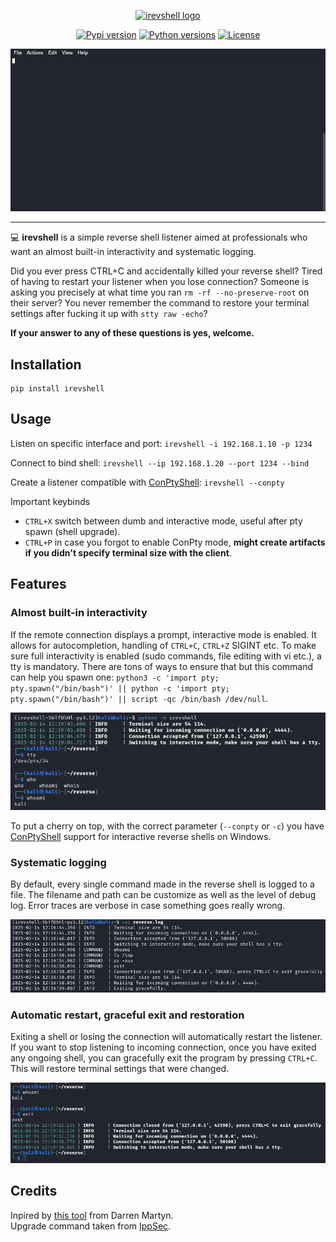 <p align="center">
    <a href="#readme">
        <img alt="irevshell logo" src="https://raw.githubusercontent.com/Xenorf/irevshell/main/assets/logo.png">
    </a>
</p>
<p align="center">
    <a href="https://pypi.python.org/pypi/irevshell"><img alt="Pypi version" src="https://img.shields.io/pypi/v/irevshell.svg"></a>
    <a href="https://pypi.python.org/pypi/irevshell"><img alt="Python versions" src="https://img.shields.io/badge/python-3.5%2B%20%7C%20PyPy-blue.svg"></a>
    <a href="https://github.com/Xenorf/irevshell/blob/main/LICENSE"><img alt="License" src="https://img.shields.io/github/license/xenorf/irevshell.svg"></a>
</p>
<p align="center">
    <a href="#readme">
        <img alt="irevshell demo" src="https://raw.githubusercontent.com/Xenorf/irevshell/main/assets/demo.gif">
    </a>
</p>

______________________________________________________________________

💻 **irevshell** is a simple reverse shell listener aimed at professionals who want an almost built-in interactivity and systematic logging.

Did you ever press CTRL+C and accidentally killed your reverse shell? Tired of having to restart your listener when you lose connection? Someone is asking you precisely at what time you ran `rm -rf --no-preserve-root` on their server? You never remember the command to restore your terminal settings after fucking it up with `stty raw -echo`?

**If your answer to any of these questions is yes, welcome.**

## Installation

```
pip install irevshell
```

## Usage

Listen on specific interface and port: `irevshell -i 192.168.1.10 -p 1234`

Connect to bind shell: `irevshell --ip 192.168.1.20 --port 1234 --bind`

Create a listener compatible with [ConPtyShell](https://github.com/antonioCoco/ConPtyShell): `irevshell --conpty`

Important keybinds
* `CTRL+X` switch between dumb and interactive mode, useful after pty spawn (shell upgrade).
* `CTRL+P` in case you forgot to enable ConPty mode, **might create artifacts if you didn't specify terminal size with the client**.

## Features

### Almost built-in interactivity
If the remote connection displays a prompt, interactive mode is enabled. It allows for autocompletion, handling of `CTRL+C`, `CTRL+Z` SIGINT etc. To make sure full interactivity is enabled (sudo commands, file editing with vi etc.), a tty is mandatory. There are tons of ways to ensure that but this command can help you spawn one: `python3 -c 'import pty; pty.spawn("/bin/bash")' || python -c 'import pty; pty.spawn("/bin/bash")' || script -qc /bin/bash /dev/null`.

![irevshell icon](assets/autocompletion.png)

To put a cherry on top, with the correct parameter (`--conpty` or `-c`) you have [ConPtyShell](https://github.com/antonioCoco/ConPtyShell) support for interactive reverse shells on Windows.

### Systematic logging

By default, every single command made in the reverse shell is logged to a file. The filename and path can be customize as well as the level of debug log. Error traces are verbose in case something goes really wrong.

![irevshell icon](assets/logfile.png)

### Automatic restart, graceful exit and restoration

Exiting a shell or losing the connection will automatically restart the listener. If you want to stop listening to incoming connection, once you have exited any ongoing shell, you can gracefully exit the program by pressing `CTRL+C`. This will restore terminal settings that were changed.

![irevshell icon](assets/autorestart.png)

## Credits

Inpired by [this tool](https://github.com/infodox/python-pty-shells/tree/master) from Darren Martyn.  
Upgrade command taken from [IppSec](https://github.com/IppSec/forward-shell/blob/master/forward-shell.py).
